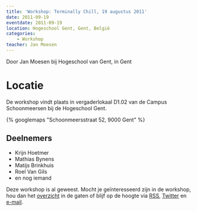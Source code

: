 ```yaml
---
title: 'Workshop: Terminally Chill, 19 augustus 2011'
date: 2011-09-19
eventdate: 2011-09-19
location: Hogeschool Gent, Gent, België
categories:
    - Workshop
teacher: Jan Moesen
---
```


Door Jan Moesen bij Hogeschool van Gent, in Gent

# Locatie

De workshop vindt plaats in vergaderlokaal D1.02 van de Campus Schoonmeersen bij de Hogeschool Gent.

{% googlemaps "Schoonmeersstraat 52, 9000 Gent" %}

## Deelnemers

-   Krijn Hoetmer
-   Mathias Bynens
-   Matijs Brinkhuis
-   Roel Van Gils
-   en nog iemand

Deze workshop is al geweest. Mocht je geïnteresseerd zijn in de workshop, hou dan het [overzicht](/workshops) in de gaten of blijf op de hoogte via [RSS](http://feeds.feedburner.com/FronteersWorkshops), [Twitter](https://twitter.com/fronteers) en [e-mail](/workshops#per-mail).
